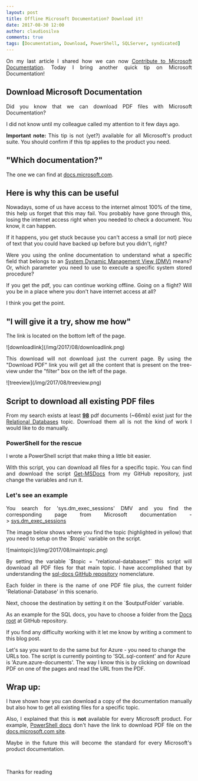```yaml
---
layout: post
title: Offline Microsoft Documentation? Download it!
date: 2017-08-30 12:00
author: claudiosilva
comments: true
tags: [Documentation, Download, PowerShell, SQLServer, syndicated]
---
```

<p style="text-align:justify;">On my last article I shared how we can now <a href="http://claudioessilva.eu/2017/08/28/contribute-to-microsoft-documentation/" target="_blank" rel="noopener">Contribute to Microsoft Documentation</a>. Today I bring another quick tip on Microsoft Documentation!</p>

<h2 style="text-align:justify;">Download Microsoft Documentation</h2>
<p style="text-align:justify;">Did you know that we can download PDF files with Microsoft Documentation?</p>
I did not know until my colleague called my attention to it few days ago.
<p style="text-align:justify;"><strong>Important note: </strong>This tip is not (yet?) available for all Microsoft's product suite. You should confirm if this tip applies to the product you need.</p>

<h2 style="text-align:justify;">"Which documentation?"</h2>
<p style="text-align:justify;">The one we can find at <a href="https://docs.microsoft.com" target="_blank" rel="noopener">docs.microsoft.com</a>.</p>

<h2 style="text-align:justify;">Here is why this can be useful</h2>
<p style="text-align:justify;">Nowadays, some of us have access to the internet almost 100% of the time, this help us forget that this may fail. You probably have gone through this, losing the internet access right when you needed to check a document. You know, it can happen.</p>
<p style="text-align:justify;">If it happens, you get stuck because you can't access a small (or not) piece of text that you could have backed up before but you didn't, right?</p>
<p style="text-align:justify;">Were you using the online documentation to understand what a specific field that belongs to an <a href="https://docs.microsoft.com/en-us/sql/relational-databases/system-dynamic-management-views/system-dynamic-management-views" target="_blank" rel="noopener">System Dynamic Management View (DMV)</a> means? Or, which parameter you need to use to execute a specific system stored procedure?</p>
<p style="text-align:justify;">If you get the pdf, you can continue working offline. Going on a flight? Will you be in a place where you don't have internet access at all?</p>
<p style="text-align:justify;">I think you get the point.</p>

<h2 style="text-align:justify;">"I will give it a try, show me how"</h2>
<p style="text-align:justify;">The link is located on the bottom left of the page.</p>
<p style="text-align:justify;">![downloadlink](/img/2017/08/downloadlink.png)
<p style="text-align:justify;">This download will not download just the current page. By using the "Download PDF" link you will get all the content that is present on the tree-view under the "filter" box on the left of the page.</p>
![treeview](/img/2017/08/treeview.png)


<h2 style="text-align:justify;">Script to download all existing PDF files</h2>
<p style="text-align:justify;">From my search exists at least <strong><span style="text-decoration:underline;">98</span></strong> pdf documents (~66mb) exist just for the <a href="https://docs.microsoft.com/en-gb/sql/relational-databases/database-features" target="_blank" rel="noopener">Relational Databases</a> topic. Download them all is not the kind of work I would like to do manually.</p>

<h3 style="text-align:justify;">PowerShell for the rescue</h3>
<p style="text-align:justify;">I wrote a PowerShell script that make thing a little bit easier.</p>
<p style="text-align:justify;">With this script, you can download all files for a specific topic. You can find and download the script <a href="https://github.com/ClaudioESSilva/SQLServer-PowerShell/blob/master/Download%20MS%20Documentation/Get-MSDocs.ps1" target="_blank" rel="noopener">Get-MSDocs</a> from my GitHub repository, just change the variables and run it.</p>

<h3>Let's see an example</h3>
<p style="text-align:justify;">You search for 'sys.dm_exec_sessions' DMV and you find the corresponding page from Microsoft documentation -> <a href="https://docs.microsoft.com/en-us/sql/relational-databases/system-dynamic-management-views/sys-dm-exec-sessions-transact-sql" target="_blank" rel="noopener">sys.dm_exec_sessions</a></p>
<p style="text-align:justify;">The image below shows where you find the topic (highlighted in yellow) that you need to setup on the `$topic` variable on the script.</p>
![maintopic](/img/2017/08/maintopic.png)
<p style="text-align:justify;">By setting the variable `$topic = "relational-databases"` this script will download all PDF files for that main topic. I have accomplished that by understanding the <a href="https://github.com/MicrosoftDocs/sql-docs/tree/live/docs/relational-databases" target="_blank" rel="noopener">sql-docs GitHub repository</a> nomenclature.</p>
<p style="text-align:justify;">Each folder in there is the name of one PDF file plus, the current folder 'Relational-Database' in this scenario.</p>
Next, choose the destination by setting it on the `$outputFolder` variable.
<p style="text-align:justify;">As an example for the SQL docs, you have to choose a folder from the <a href="https://github.com/MicrosoftDocs/sql-docs/tree/live/docs" target="_blank" rel="noopener">Docs root</a> at GitHub repository.</p>
<p style="text-align:justify;">If you find any difficulty working with it let me know by writing a comment to this blog post.</p>
Let's say you want to do the same but for Azure - you need to change the URLs too. The script is currently pointing to 'SQL.sql-content' and for Azure is 'Azure.azure-documents'. The way I know this is by clicking on download PDF on one of the pages and read the URL from the PDF.
<h2 style="text-align:justify;">Wrap up:</h2>
<p style="text-align:justify;">I have shown how you can download a copy of the documentation manually but also how to get all existing files for a specific topic.</p>
<p style="text-align:justify;">Also, I explained that this is <strong>not</strong> available for every Microsoft product. For example, <a href="https://docs.microsoft.com/en-gb/powershell/scripting/powershell-scripting?view=powershell-5.1" target="_blank" rel="noopener">PowerShell docs</a> don't have the link to download PDF file on the <a href="https://docs.microsoft.com/en-gb/powershell/scripting/powershell-scripting?view=powershell-5.1" target="_blank" rel="noopener">docs.microsoft.com site</a>.</p>
<p style="text-align:justify;">Maybe in the future this will become the standard for every Microsoft's product documentation.</p>
&nbsp;

Thanks for reading
